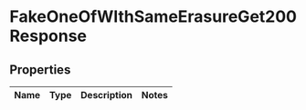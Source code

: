 

# FakeOneOfWIthSameErasureGet200Response


## Properties

| Name | Type | Description | Notes |
|------------ | ------------- | ------------- | -------------|



